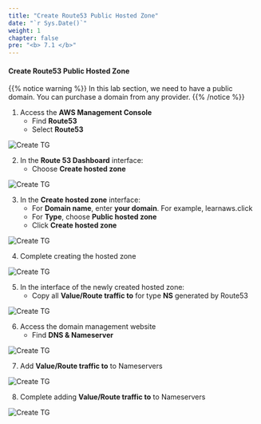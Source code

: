```yaml
---
title: "Create Route53 Public Hosted Zone"
date: "`r Sys.Date()`" 
weight: 1 
chapter: false
pre: "<b> 7.1 </b>"
---
```


#### Create Route53 Public Hosted Zone

{{% notice warning %}}
In this lab section, we need to have a public domain. You can purchase a domain from any provider.
{{% /notice %}}

1. Access the **AWS Management Console**
   - Find **Route53**
   - Select **Route53**

![Create TG](/images/7/domain/001.png?featherlight=false&width=90pc)

2. In the **Route 53 Dashboard** interface:
   - Choose **Create hosted zone**

![Create TG](/images/7/domain/002.png?featherlight=false&width=90pc)

3. In the **Create hosted zone** interface:
   - For **Domain name**, enter **your domain**. For example, learnaws.click
   - For **Type**, choose **Public hosted zone**
   - Click **Create hosted zone**
  
![Create TG](/images/7/domain/003.png?featherlight=false&width=90pc)

4. Complete creating the hosted zone

![Create TG](/images/7/domain/004.png?featherlight=false&width=90pc)

5. In the interface of the newly created hosted zone:
   - Copy all **Value/Route traffic to** for type **NS** generated by Route53

![Create TG](/images/7/domain/006.png?featherlight=false&width=90pc)

6. Access the domain management website
   - Find **DNS & Nameserver**

![Create TG](/images/7/domain/007.png?featherlight=false&width=90pc)

7. Add **Value/Route traffic to** to Nameservers

![Create TG](/images/7/domain/008.png?featherlight=false&width=90pc)

8. Complete adding **Value/Route traffic to** to Nameservers

![Create TG](/images/7/domain/009.png?featherlight=false&width=90pc)
